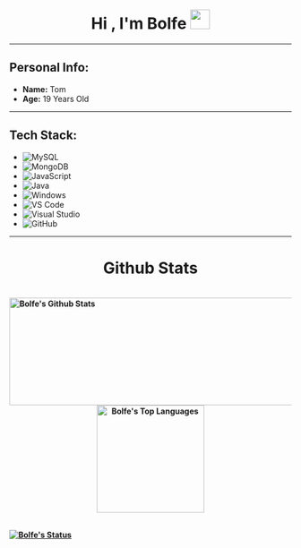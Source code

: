 <h1 align="center"><b>Hi , I'm Bolfe </b><img src="https://media.giphy.com/media/hvRJCLFzcasrR4ia7z/giphy.gif" width="35"></h1>

---

## Personal Info:
- **Name:** Tom
- **Age:** 19 Years Old

---
## Tech Stack:
- ![MySQL](https://img.shields.io/badge/MySQL-4479A1?style=for-the-badge&logo=mysql&logoColor=white)
- ![MongoDB](https://img.shields.io/badge/MongoDB-47A248?style=for-the-badge&logo=mongodb&logoColor=white)
- ![JavaScript](https://img.shields.io/badge/JavaScript-F7DF1E?style=for-the-badge&logo=javascript&logoColor=black)
- ![Java](https://img.shields.io/badge/Java-007396?style=for-the-badge&logo=java&logoColor=white)
- ![Windows](https://img.shields.io/badge/Windows-0078D6?style=for-the-badge&logo=windows&logoColor=white)
- ![VS Code](https://img.shields.io/badge/VS%20Code-007ACC?style=for-the-badge&logo=visual-studio-code&logoColor=white)
- ![Visual Studio](https://img.shields.io/badge/Visual%20Studio-5C2D91?style=for-the-badge&logo=visual-studio&logoColor=white)
- ![GitHub](https://img.shields.io/badge/GitHub-181717?style=for-the-badge&logo=github&logoColor=white)

---
<h1 align="center"><b>Github Stats</h1>
    <br/>
    <a href="https://github.com/anuraghazra/github-readme-stats">
    <img alt="Bolfe's Github Stats" 
    src="https://streak-stats.demolab.com?user=Bolfe&theme=dark&hide_border=true&date_format=j%2Fn%5B%2FY%5D&fire=DD2727" 
    height="192px" width= "3000px"/>
    </a>
    <div align="center">
        <a href="https://github.com/anuraghazra/github-readme-stats">
        <img alt="Bolfe's Top Languages" 
        src="https://github-readme-stats.vercel.app/api/top-langs/?username=Bolfe&theme=dark&hide_border=true&include_all_commits=true&count_private=true" 
        height="192px"/>
    </div>
  <br/>
  
  [![Bolfe's Status](https://github-readme-activity-graph.vercel.app/graph?username=Bolfe&theme=react)](https://github.com/Bolfe/github-readme-activity-graph)
